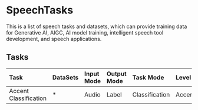 # SpeechTasks
This is a list of speech tasks and datasets, which can provide training data for Generative AI, AIGC, AI model training, intelligent speech tool development, and speech applications.

## Tasks

|Task|DataSets|Input Mode|Output Mode| Task Mode|Level|Description|
| :-----|:----- |:----- |:----- |:----- |:----- |:----- |
|Accent Classification|*|Audio|Label|Classification|Accent||
